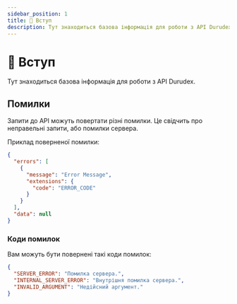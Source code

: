 ```yaml
---
sidebar_position: 1
title: 📕 Вступ
description: Тут знаходиться базова інформація для роботи з API Durudex.
---
```


# 📕 Вступ

Тут знаходиться базова інформація для роботи з API Durudex.

## Помилки

Запити до API можуть повертати різні помилки. Це свідчить про неправельні запити, або помилки сервера.

Приклад поверненої помилки:
```json
{
  "errors": [
    {
      "message": "Error Message",
      "extensions": {
        "code": "ERROR_CODE"
      }
    }
  ],
  "data": null
}
```

### Коди помилок

Вам можуть бути повернені такі коди помилок:

```json
{
  "SERVER_ERROR": "Помилка сервера.",
  "INTERNAL_SERVER_ERROR": "Внутрішня помилка сервера.",
  "INVALID_ARGUMENT": "Недійсний аргумент."
}
```
